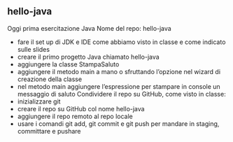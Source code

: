 ## hello-java

Oggi prima esercitazione Java
Nome del repo: hello-java
- fare il set up di JDK e IDE come abbiamo visto in classe e come indicato sulle slides
- creare il primo progetto Java chiamato hello-java
- aggiungere la classe StampaSaluto
- aggiungere il metodo main a mano o sfruttando l’opzione nel wizard di creazione della classe
- nel metodo main aggiungere l’espressione per stampare in console un messaggio di saluto
Condividere il repo su GitHub, come visto in classe:
- inizializzare git
- creare il repo su GitHub col nome hello-java
- aggiungere il repo remoto al repo locale
- usare i comandi git add, git commit e git push per mandare in staging, committare e pushare
